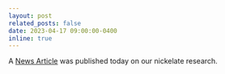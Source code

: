 ```yaml
---
layout: post
related_posts: false
date: 2023-04-17 09:00:00-0400
inline: true
---
```


A [News Article](https://www.bnl.gov/newsroom/news.php?a=221189) was published today on our nickelate research.
